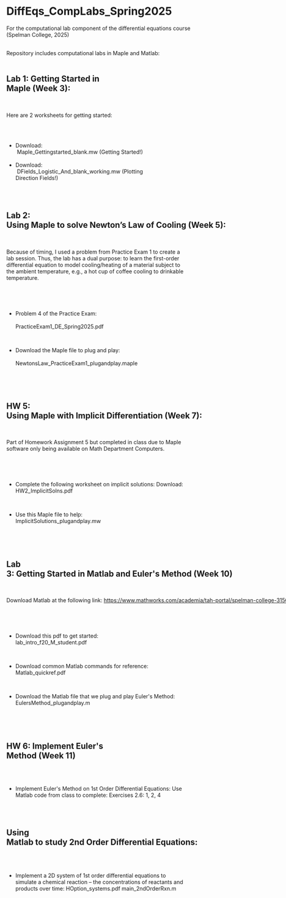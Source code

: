 # DiffEqs_CompLabs_Spring2025
For the computational lab component of the differential equations course (Spelman College, 2025)

<div style="white-space: pre">
Repository includes computational labs in Maple and Matlab:


## Lab 1: Getting Started in Maple (Week 3):

Here are 2 worksheets for getting started:
* Download: <br>
Maple_Gettingstarted_blank.mw (Getting Started!)
* Download: <br>
DFields_Logistic_And_blank_working.mw (Plotting Direction Fields!)

## Lab 2: Using Maple to solve Newton’s Law of Cooling (Week 5): ##

Because of timing, I used a problem from Practice Exam 1 to create a lab session. Thus, the lab has a dual purpose: to learn the first-order differential equation to model cooling/heating of a material subject to the ambient temperature, e.g., a hot cup of coffee cooling to drinkable temperature.

* Problem 4 of the Practice Exam: <br>
PracticeExam1_DE_Spring2025.pdf

* Download the Maple file to plug and play: <br>
NewtonsLaw_PracticeExam1_plugandplay.maple


## HW 5: Using Maple with Implicit Differentiation (Week 7):

Part of Homework Assignment 5 but completed in class due to Maple software only being available on Math Department Computers.

* Complete the following worksheet on implicit solutions:
Download: HW2_ImplicitSolns.pdf

* Use this Maple file to help:
ImplicitSolutions_plugandplay.mw



## Lab 3: Getting Started in Matlab and Euler's Method (Week 10)

Download Matlab at the following link:
https://www.mathworks.com/academia/tah-portal/spelman-college-31560258.html


* Download this pdf to get started:
	lab_intro_f20_M_student.pdf


* Download common Matlab commands for reference:
	Matlab_quickref.pdf


* Download the Matlab file that we plug and play Euler's Method:
	EulersMethod_plugandplay.m



## HW 6: Implement Euler's Method (Week 11)

* Implement Euler's Method on 1st Order Differential Equations:
Use Matlab code from class to complete:
Exercises 2.6: 1, 2, 4


## Using Matlab to study 2nd Order Differential Equations:

* Implement a 2D system of 1st order differential equations to simulate a chemical reaction – the concentrations of reactants and products over time:
	HOption_systems.pdf
	main_2ndOrderRxn.m


</div>
